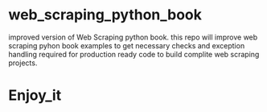 # web_scraping_python_book
improved version of Web Scraping python book.
this repo will improve web scraping pyhon book examples to get necessary checks and exception handling required for production
ready code to build complite web scraping projects.
# Enjoy_it
